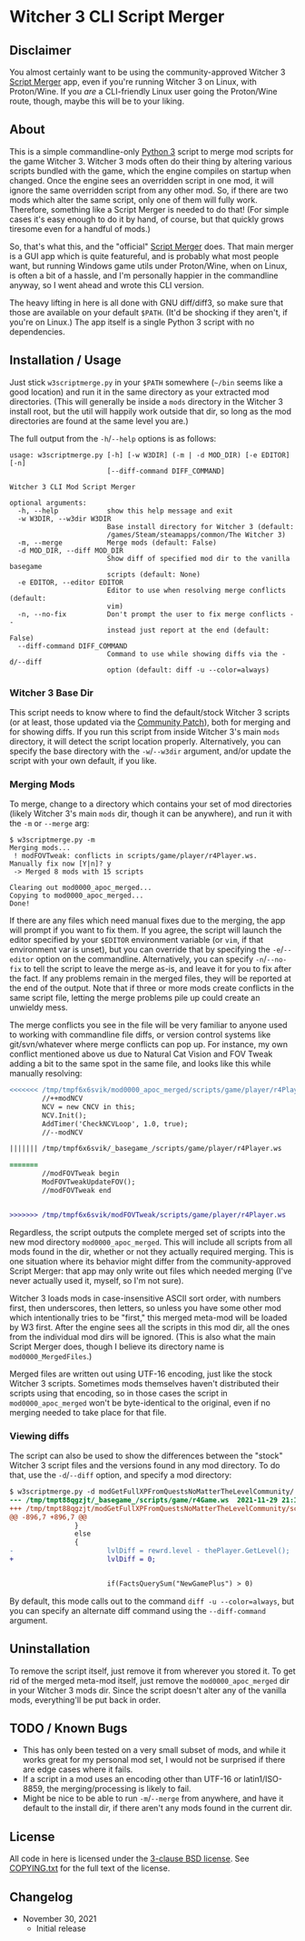 Witcher 3 CLI Script Merger
===========================

Disclaimer
----------

You almost certainly want to be using the community-approved Witcher 3
[Script Merger](https://www.nexusmods.com/witcher3/mods/484) app, even
if you're running Witcher 3 on Linux, with Proton/Wine.  If you *are*
a CLI-friendly Linux user going the Proton/Wine route, though, maybe
this will be to your liking.

About
-----

This is a simple commandline-only [Python 3](https://www.python.org/)
script to merge mod scripts for the game Witcher 3.  Witcher 3 mods
often do their thing by altering various scripts bundled with the game,
which the engine compiles on startup when changed.  Once the engine
sees an overridden script in one mod, it will ignore the same
overridden script from any other mod.  So, if there are two mods
which alter the same script, only one of them will fully work.
Therefore, something like a Script Merger is needed to do that!  (For
simple cases it's easy enough to do it by hand, of course, but that
quickly grows tiresome even for a handful of mods.)

So, that's what this, and the "official" [Script Merger](https://www.nexusmods.com/witcher3/mods/484)
does.  That main merger is a GUI app which is quite featureful, and
is probably what most people want, but running Windows game utils
under Proton/Wine, when on Linux, is often a bit of a hassle, and I'm
personally happier in the commandline anyway, so I went ahead and
wrote this CLI version.

The heavy lifting in here is all done with GNU diff/diff3, so make
sure that those are available on your default `$PATH`.  (It'd be
shocking if they aren't, if you're on Linux.)  The app itself is a
single Python 3 script with no dependencies.

Installation / Usage
--------------------

Just stick `w3scriptmerge.py` in your `$PATH` somewhere (`~/bin` seems
like a good location) and run it in the same directory as your extracted
mod directories.  (This will generally be inside a `mods` directory in
the Witcher 3 install root, but the util will happily work outside that
dir, so long as the mod directories are found at the same level you are.)

The full output from the `-h`/`--help` options is as follows:

    usage: w3scriptmerge.py [-h] [-w W3DIR] (-m | -d MOD_DIR) [-e EDITOR] [-n]
                            [--diff-command DIFF_COMMAND]

    Witcher 3 CLI Mod Script Merger

    optional arguments:
      -h, --help            show this help message and exit
      -w W3DIR, --w3dir W3DIR
                            Base install directory for Witcher 3 (default:
                            /games/Steam/steamapps/common/The Witcher 3)
      -m, --merge           Merge mods (default: False)
      -d MOD_DIR, --diff MOD_DIR
                            Show diff of specified mod dir to the vanilla basegame
                            scripts (default: None)
      -e EDITOR, --editor EDITOR
                            Editor to use when resolving merge conflicts (default:
                            vim)
      -n, --no-fix          Don't prompt the user to fix merge conflicts --
                            instead just report at the end (default: False)
      --diff-command DIFF_COMMAND
                            Command to use while showing diffs via the -d/--diff
                            option (default: diff -u --color=always)

### Witcher 3 Base Dir

This script needs to know where to find the default/stock Witcher 3 scripts (or
at least, those updated via the [Community Patch](https://www.nexusmods.com/witcher3/mods/3652)),
both for merging and for showing diffs.  If you run this script from inside
Witcher 3's main `mods` directory, it will detect the script location properly.
Alternatively, you can specify the base directory with the `-w`/`--w3dir`
argument, and/or update the script with your own default, if you like.

### Merging Mods

To merge, change to a directory which contains your set of mod directories
(likely Witcher 3's main `mods` dir, though it can be anywhere), and run it
with the `-m` or `--merge` arg:

	$ w3scriptmerge.py -m
	Merging mods...
	 ! modFOVTweak: conflicts in scripts/game/player/r4Player.ws.  Manually fix now [Y|n]? y
	 -> Merged 8 mods with 15 scripts

	Clearing out mod0000_apoc_merged...
	Copying to mod0000_apoc_merged...
	Done!

If there are any files which need manual fixes due to the merging, the app
will prompt if you want to fix them.  If you agree, the script will launch
the editor specified by your `$EDITOR` environment variable (or `vim`, if
that environment var is unset), but you can override that by specifying the
`-e`/`--editor` option on the commandline.  Alternatively, you can specify
`-n`/`--no-fix` to tell the script to leave the merge as-is, and leave it
for you to fix after the fact.  If any problems remain in the merged files,
they will be reported at the end of the output.  Note that if three or more
mods create conflicts in the same script file, letting the merge problems
pile up could create an unwieldy mess.

The merge conflicts you see in the file will be very familiar to anyone
used to working with commandline file diffs, or version control systems
like git/svn/whatever where merge conflicts can pop up.  For instance, my
own conflict mentioned above us due to Natural Cat Vision and FOV Tweak
adding a bit to the same spot in the same file, and looks like this
while manually resolving:

```diff
<<<<<<< /tmp/tmpf6x6svik/mod0000_apoc_merged/scripts/game/player/r4Player.ws
        //++modNCV
        NCV = new CNCV in this;
        NCV.Init();
        AddTimer('CheckNCVLoop', 1.0, true);
        //--modNCV

||||||| /tmp/tmpf6x6svik/_basegame_/scripts/game/player/r4Player.ws

=======
        //modFOVTweak begin
        ModFOVTweakUpdateFOV();
        //modFOVTweak end


>>>>>>> /tmp/tmpf6x6svik/modFOVTweak/scripts/game/player/r4Player.ws
```

Regardless, the script outputs the complete merged set of scripts into
the new mod directory `mod0000_apoc_merged`.  This will include all scripts
from all mods found in the dir, whether or not they actually required
merging.  This is one situation where its behavior might differ from the
community-approved Script Merger: that app may only write out files which
needed merging (I've never actually used it, myself, so I'm not sure).

Witcher 3 loads mods in case-insensitive ASCII sort order, with numbers first,
then underscores, then letters, so unless you have some other mod which
intentionally tries to be "first," this merged meta-mod will be loaded by W3
first.  After the engine sees all the scripts in this mod dir, all the ones
from the individual mod dirs will be ignored.  (This is also what the main
Script Merger does, though I believe its directory name is
`mod0000_MergedFiles`.)

Merged files are written out using UTF-16 encoding, just like the stock
Witcher 3 scripts.  Sometimes mods themselves haven't distributed their scripts
using that encoding, so in those cases the script in `mod0000_apoc_merged`
won't be byte-identical to the original, even if no merging needed to take
place for that file.

### Viewing diffs

The script can also be used to show the differences between the "stock"
Witcher 3 script files and the versions found in any mod directory.  To
do that, use the `-d`/`--diff` option, and specify a mod directory:

```patch
$ w3scriptmerge.py -d modGetFullXPFromQuestsNoMatterTheLevelCommunity/
--- /tmp/tmpt88qgzjt/_basegame_/scripts/game/r4Game.ws  2021-11-29 21:15:29.807520915 -0600
+++ /tmp/tmpt88qgzjt/modGetFullXPFromQuestsNoMatterTheLevelCommunity/scripts/game/r4Game.ws     2021-11-29 21:15:29.807520915 -0600
@@ -896,7 +896,7 @@
                }
                else
                {
-                       lvlDiff = rewrd.level - thePlayer.GetLevel();
+                       lvlDiff = 0;


                        if(FactsQuerySum("NewGamePlus") > 0)
```

By default, this mode calls out to the command `diff -u --color=always`, but you
can specify an alternate diff command using the `--diff-command` argument.

Uninstallation
--------------

To remove the script itself, just remove it from wherever you stored it.  To
get rid of the merged meta-mod itself, just remove the `mod0000_apoc_merged`
dir in your Witcher 3 mods dir.  Since the script doesn't alter any of the
vanilla mods, everything'll be put back in order.

TODO / Known Bugs
-----------------

 - This has only been tested on a very small subset of mods, and while it
   works great for my personal mod set, I would not be surprised if there
   are edge cases where it fails.
 - If a script in a mod uses an encoding other than UTF-16 or
   latin1/ISO-8859, the merging/processing is likely to fail.
 - Might be nice to be able to run `-m`/`--merge` from anywhere, and have
   it default to the install dir, if there aren't any mods found in the
   current dir.

License
-------

All code in here is licensed under the
[3-clause BSD license](https://opensource.org/licenses/BSD-3-Clause).
See [COPYING.txt](COPYING.txt) for the full text of the license.

Changelog
---------

 - November 30, 2021
   - Initial release

